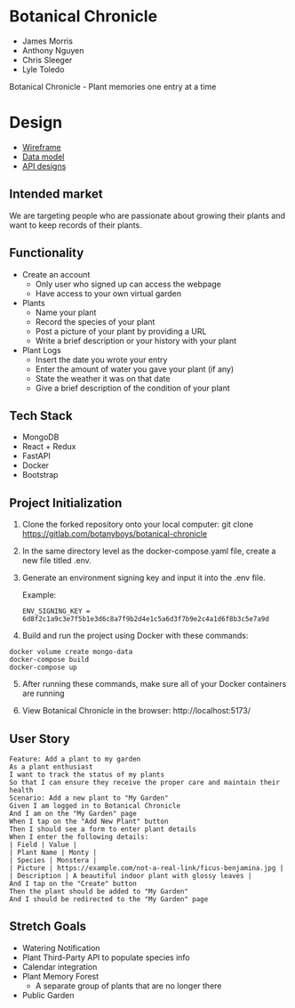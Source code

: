 # Botanical Chronicle

-   James Morris
-   Anthony Nguyen
-   Chris Sleeger
-   Lyle Toledo

Botanical Chronicle - Plant memories one entry at a time

# Design

-   [Wireframe](docs/BotanicalChronicleWireframe.png)
-   [Data model](docs/data-model.md)
-   [API designs](docs/apis.md)

## Intended market

We are targeting people who are passionate about growing their plants and want to keep records of their plants.

## Functionality

-   Create an account
    -   Only user who signed up can access the webpage
    -   Have access to your own virtual garden
-   Plants
    -   Name your plant
    -   Record the species of your plant
    -   Post a picture of your plant by providing a URL
    -   Write a brief description or your history with your plant
-   Plant Logs
    -   Insert the date you wrote your entry
    -   Enter the amount of water you gave your plant (if any)
    -   State the weather it was on that date
    -   Give a brief description of the condition of your plant

## Tech Stack

-   MongoDB
-   React + Redux
-   FastAPI
-   Docker
-   Bootstrap

## Project Initialization

1. Clone the forked repository onto your local computer:
   git clone <https://gitlab.com/botanyboys/botanical-chronicle>

2. In the same directory level as the docker-compose.yaml file, create a new file titled .env.
3. Generate an environment signing key and input it into the .env file.

    Example:

    `ENV_SIGNING_KEY = 6d8f2c1a9c3e7f5b1e3d6c8a7f9b2d4e1c5a6d3f7b9e2c4a1d6f8b3c5e7a9d`

4. Build and run the project using Docker with these commands:

```
docker volume create mongo-data
docker-compose build
docker-compose up
```

5. After running these commands, make sure all of your Docker containers are running

6. View Botanical Chronicle in the browser: http://localhost:5173/

## User Story

```
Feature: Add a plant to my garden
As a plant enthusiast
I want to track the status of my plants
So that I can ensure they receive the proper care and maintain their health
Scenario: Add a new plant to "My Garden"
Given I am logged in to Botanical Chronicle
And I am on the "My Garden" page
When I tap on the "Add New Plant" button
Then I should see a form to enter plant details
When I enter the following details:
| Field | Value |
| Plant Name | Monty |
| Species | Monstera |
| Picture | https://example.com/not-a-real-link/ficus-benjamina.jpg |
| Description | A beautiful indoor plant with glossy leaves |
And I tap on the "Create" button
Then the plant should be added to "My Garden"
And I should be redirected to the "My Garden" page
```

## Stretch Goals

-   Watering Notification
-   Plant Third-Party API to populate species info
-   Calendar integration
-   Plant Memory Forest
    -   A separate group of plants that are no longer there
-   Public Garden
